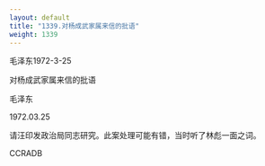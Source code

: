 ```yaml
---
layout: default
title: "1339.对杨成武家属来信的批语"
weight: 1339
---
```


毛泽东1972-3-25

对杨成武家属来信的批语

毛泽东

1972.03.25

请汪印发政治局同志研究。此案处理可能有错，当时听了林彪一面之词。

CCRADB

